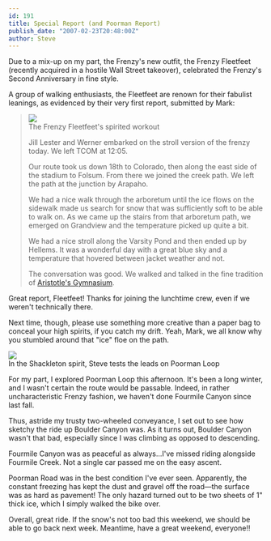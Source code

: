 ```yaml
---
id: 191
title: Special Report (and Poorman Report)
publish_date: "2007-02-23T20:48:00Z"
author: Steve
---
```

Due to a mix-up on my part, the Frenzy's new outfit, the Frenzy Fleetfeet (recently acquired in a hostile Wall Street takeover), celebrated the Frenzy's Second Anniversary in fine style.

A group of walking enthusiasts, the Fleetfeet are renown for their fabulist leanings, as evidenced by their very first report, submitted by Mark:

> ![](http://xo.typepad.com/blog/images/drunk.jpg)  
> The Frenzy Fleetfeet's spirited workout
> 
> Jill Lester and Werner embarked on the stroll version of the frenzy today. We left TCOM at 12:05.
> 
> Our route took us down 18th to Colorado, then along the east side of the stadium to Folsum. From there we joined the creek path. We left the path at the junction by Arapaho.
> 
> We had a nice walk through the arboretum until the ice flows on the sidewalk made us search for snow that was sufficiently soft to be able to walk on. As we came up the stairs from that arboretum path, we emerged on Grandview and the temperature picked up quite a bit.
> 
> We had a nice stroll along the Varsity Pond and then ended up by Hellems. It was a wonderful day with a great blue sky and a temperature that hovered between jacket weather and not.
> 
> The conversation was good. We walked and talked in the fine tradition of [Aristotle's Gymnasium](http://en.wikipedia.org/wiki/Gymnasium_%28school%29).

Great report, Fleetfeet! Thanks for joining the lunchtime crew, even if we weren't technically there.

Next time, though, please use something more creative than a paper bag to conceal your high spirits, if you catch my drift. Yeah, Mark, we all know why you stumbled around that "ice" floe on the path.

![](http://www.flagstafffrenzy.org/wp-content/uploads/2007/02/icebreaker.jpg)  
In the Shackleton spirit, Steve tests the leads on Poorman Loop

For my part, I explored Poorman Loop this afternoon. It's been a long winter, and I wasn't certain the route would be passable. Indeed, in rather uncharacteristic Frenzy fashion, we haven't done Fourmile Canyon since last fall.

Thus, astride my trusty two-wheeled conveyance, I set out to see how sketchy the ride up Boulder Canyon was. As it turns out, Boulder Canyon wasn't that bad, especially since I was climbing as opposed to descending.

Fourmile Canyon was as peaceful as always...I've missed riding alongside Fourmile Creek. Not a single car passed me on the easy ascent.

Poorman Road was in the best condition I've ever seen. Apparently, the constant freezing has kept the dust and gravel off the road—the surface was as hard as pavement! The only hazard turned out to be two sheets of 1" thick ice, which I simply walked the bike over.

Overall, great ride. If the snow's not too bad this weekend, we should be able to go back next week. Meantime, have a great weekend, everyone!!
